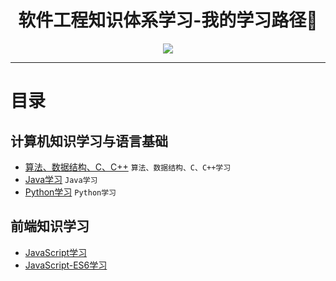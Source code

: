 <h1 align="center">软件工程知识体系学习-我的学习路径📖</h1>
<p align="center"><img src="https://timgsa.baidu.com/timg?image&quality=80&size=b10000_10000&sec=1506600618&di=64abdf7d1c5dbc8555f81e999c092279&src=http://www.hotshun.com/uploads/images/2013/04/20130429202559266.jpg" /></p>

---

# 目录
## 计算机知识学习与语言基础

* [算法、数据结构、C、C++](https://github.com/TYRMars/AlgorithmLearn) `算法、数据结构、C、C++学习`
* [Java学习](https://github.com/TYRMars/JavaLearn) `Java学习`
* [Python学习](https://github.com/TYRMars/PythonLearn) `Python学习`

## 前端知识学习

* [JavaScript学习](https://github.com/TYRMars/JSLearn)
* [JavaScript-ES6学习](https://github.com/TYRMars/JSLearn-es6)
